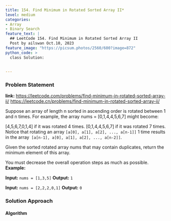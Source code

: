 ```yaml
---
title: 154. Find Minimum in Rotated Sorted Array II*
level: medium
categories:
- Array
- Binary Search
feature_text: |
  ## LeetCode 154. Find Minimum in Rotated Sorted Array II
  Post by ailswan Oct.10, 2023
feature_image: "https://picsum.photos/2560/600?image=872"
python_code: >
  class Solution:
        
   
---
```


### Problem Statement
**link:**
https://leetcode.com/problems/find-minimum-in-rotated-sorted-array-ii/
https://leetcode.cn/problems/find-minimum-in-rotated-sorted-array-ii/
 
Suppose an array of length n sorted in ascending order is rotated between 1 and n times. For example, the array nums = [0,1,4,4,5,6,7] might become:

[4,5,6,7,0,1,4] if it was rotated 4 times.
[0,1,4,4,5,6,7] if it was rotated 7 times.
Notice that rotating an array `[a[0], a[1], a[2], ..., a[n-1]]` 1 time results in the array` [a[n-1], a[0], a[1], a[2], ..., a[n-2]]`.

Given the sorted rotated array nums that may contain duplicates, return the minimum element of this array.

You must decrease the overall operation steps as much as possible.
**Example:**

**Input:** `nums = [1,3,5]`
**Output:** `1`
 
**Input:** `nums = [2,2,2,0,1]`
**Output:** `0`
 

### Solution Approach
 
#### Algorithm
 